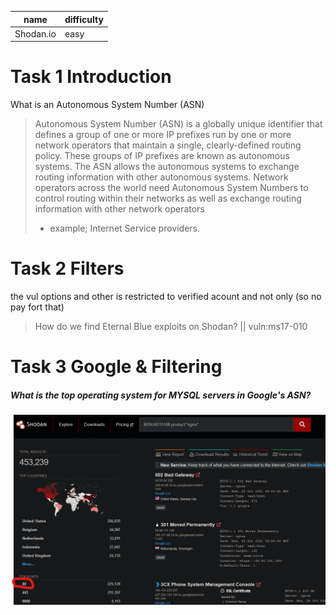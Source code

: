 |name     | difficulty |
|---------|------------|
|Shodan.io|  easy      |

# Task 1 Introduction 

What is an Autonomous System Number (ASN) 

>Autonomous System Number (ASN) is a globally unique identifier that defines a group of one or more IP prefixes run by one or more network operators that maintain a single, 
>clearly-defined routing policy. These groups of IP prefixes are known as autonomous systems. The ASN allows the autonomous systems to exchange routing information with other autonomous systems.
>Network operators across the world need Autonomous System Numbers to control routing within their networks as well as exchange routing information with other network operators
>- example; Internet Service providers.

# Task 2 Filters 

the vul options and other is restricted to verified acount and not only (so no pay fort that)

> How do we find Eternal Blue exploits on Shodan? ||  vuln:ms17-010

# Task 3 Google & Filtering 

##### What is the top operating system for MYSQL servers in Google's ASN?    

![](images\Google_Nginx_fav_protocol.png)
